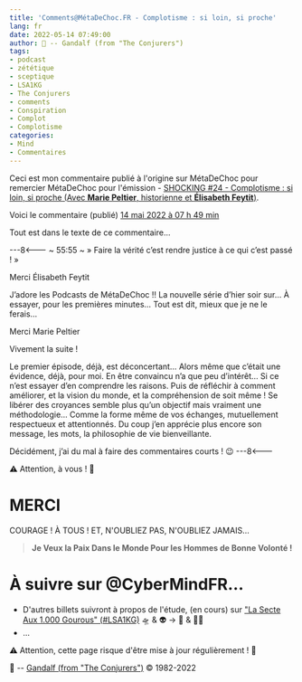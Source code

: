 ```yaml
---
title: 'Comments@MétaDeChoc.FR - Complotisme : si loin, si proche'
lang: fr
date: 2022-05-14 07:49:00
author: 🧙 -- Gandalf (from "The Conjurers")
tags:
- podcast
- zététique
- sceptique
- LSA1KG
- The Conjurers
- comments
- Conspiration
- Complot
- Complotisme
categories:
- Mind
- Commentaires
---
```


Ceci est mon commentaire publié à l'origine sur MétaDeChoc pour remercier MétaDeChoc pour l'émission - [SHOCKING #24 - Complotisme : si loin, si proche (Avec **Marie Peltier**, historienne et **Élisabeth Feytit**)](https://metadechoc.fr/podcast/complotisme-si-loin-si-proche/).

Voici le commentaire (publié) [14 mai 2022 à 07 h 49 min](https://metadechoc.fr/podcast/complotisme-si-loin-si-proche/#comment-1232)

Tout est dans le texte de ce commentaire...

<!-- more -->

---8<---
~ 55:55 ~
 »
Faire la vérité c’est rendre justice à ce qui c’est passé !
 »

Merci Élisabeth Feytit

J’adore les Podcasts de MétaDeChoc !!
La nouvelle série d’hier soir sur…
À essayer, pour les premières minutes…
Tout est dit, mieux que je ne le ferais…

Merci Marie Peltier

Vivement la suite !

Le premier épisode, déjà, est déconcertant…
Alors même que c’était une évidence, déjà, pour moi.
En être convaincu n’a que peu d’intérêt…
Si ce n’est essayer d’en comprendre les raisons.
Puis de réfléchir à comment améliorer, et la vision du monde, et la compréhension de soit même !
Se libérer des croyances semble plus qu’un objectif mais vraiment une méthodologie…
Comme la forme même de vos échanges, mutuellement respectueux et attentionnés.
Du coup j’en apprécie plus encore son message, les mots, la philosophie de vie bienveillante.

Décidément, j’ai du mal à faire des commentaires courts !
😉
---8<---

⚠️ Attention, à vous ! 👀

# MERCI

COURAGE !
À TOUS !
ET, N'OUBLIEZ PAS, N'OUBLIEZ JAMAIS…

> **Je Veux la Paix Dans le Monde Pour les Hommes de Bonne Volonté !**

# À suivre sur @CyberMindFR… #

- D'autres billets suivront à propos de l'étude, (en cours) sur ["La Secte Aux 1.000 Gourous" (#LSA1KG)](https://cybermind.fr/tags/LSA1KG/) 🛸 & 👽 -> 🦄 & 🧚‍♀️
- …

⚠️ Attention, cette page risque d'être mise à jour régulièrement ! 👀

🧙 -- [Gandalf (from "The Conjurers")](mailto:Gandalf@Gk2.NET?subject=The%20Conjurers%20%3F) ©️ 1982-2022